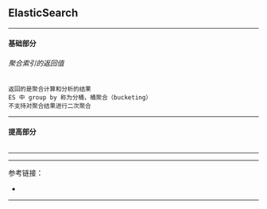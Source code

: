 ## ElasticSearch

---

#### 基础部分

###### 聚合索引的返回值

    返回的是聚合计算和分析的结果
    ES 中 group by 称为分桶，桶聚合（bucketing）
    不支持对聚合结果进行二次聚合

---

#### 提高部分

######

---











---

参考链接：

- []()

---




















